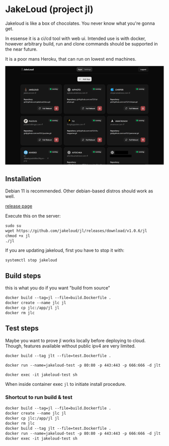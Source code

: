 # JakeLoud (project jl)

Jakeloud is like a box of chocolates. You never know
what you're gonna get.

In essense it is a ci/cd tool with web ui.
Intended use is with docker, however arbitrary build,
run and clone commands should be supported in the
near future.

It is a poor mans Heroku, that can run on lowest end
machines.

![ui screenshot](./docs/screenshot.png)

## Installation

Debian 11 is recommended. Other debian-based distros should work as well.

[release page](https://github.com/jakeloud/jl/releases/)

Execute this on the server:
```
sudo su
wget https://github.com/jakeloud/jl/releases/download/v1.0.6/jl
chmod +x jl
./jl
```

If you are updating jakeloud, first you have to stop it with:
```
systemctl stop jakeloud
```


## Build steps

this is what you do if you want "build from source"

```
docker build --tag=jl --file=build.Dockerfile .
docker create --name jlc jl
docker cp jlc:/app/jl jl
docker rm jlc
```

## Test steps

Maybe you want to prove jl works locally before deploying
to cloud. Though, features available without public
ipv4 are very limited.

```
docker build --tag jlt --file=test.Dockerfile .
```

```
docker run --name=jakeloud-test -p 80:80 -p 443:443 -p 666:666 -d jlt
```
```
docker exec -it jakeloud-test sh
```

When inside container exec `jl` to initiate install
procedure.

### Shortcut to run build & test
```
docker build --tag=jl --file=build.Dockerfile .
docker create --name jlc jl
docker cp jlc:/app/jl jl
docker rm jlc
docker build --tag jlt --file=test.Dockerfile .
docker run --name=jakeloud-test -p 80:80 -p 443:443 -p 666:666 -d jlt
docker exec -it jakeloud-test sh
```
